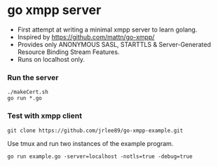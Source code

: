 # go xmpp server
- First attempt at writing a minimal xmpp server to learn golang.
- Inspired by https://github.com/mattn/go-xmpp/
- Provides only ANONYMOUS SASL, STARTTLS & Server-Generated Resource Binding Stream Features.
- Runs on localhost only.

### Run the server
```
./makeCert.sh
go run *.go
```

### Test with xmpp client
```
git clone https://github.com/jrlee89/go-xmpp-example.git
```
Use tmux and run two instances of the example program.
```
go run example.go -server=localhost -notls=true -debug=true
```



